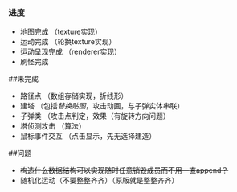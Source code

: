 ### 进度
- 地图完成 （texture实现）
- 运动完成 （轮换texture实现）
- 运动呈现完成 （renderer实现）
- 刷怪完成

##未完成
- 路径点 （数组存储实现，折线形）
- 建塔 （包括*替换贴图*，攻击动画，与子弹实体串联）
- 子弹类 （攻击点判定，效果（有旋转方向问题）
- 塔侦测攻击 （算法）
- 鼠标事件交互 （点击显示，先无选择建造）

##问题
- ~~构造什么数据结构可以实现随时任意销毁成员而不用一直append？~~
- 随机化运动（不要整整齐齐）（原版就是整整齐齐）
